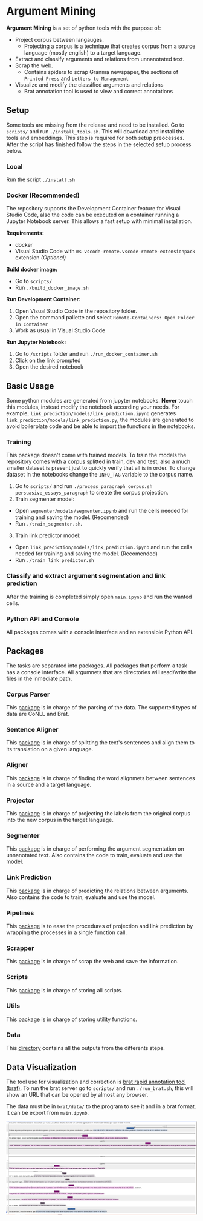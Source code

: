 # Argument Mining

**Argument Mining** is a set of python tools with the purpose of:

- Project corpus between langauges.
  - Projecting a corpus is a technique that creates corpus from a source language (mostly english) to a target language.
- Extract and classify arguments and relations from unnanotated text.
- Scrap the web.
  - Contains spiders to scrap Granma newspaper, the sections of `Printed Press` and `Letters to Management`
- Visualize and modify the classified arguments and relations
  - Brat annotation tool is used to view and correct annotations

## Setup

Some tools are missing from the release and need to be installed. Go to `scripts/` and run `./install_tools.sh`. This will download and install the tools and embeddings. This step is required for both setup preocesses. After the script has finished follow the steps in the selected setup process below.

### Local

Run the script `./install.sh`

### Docker (Recommended)

The repository supports the Development Container feature for Visual Studio Code, also the code can be executed on a container running a Jupyter Notebook server. This allows a fast setup with minimal installation.

**Requirements:**

- docker
- Visual Studio Code with `ms-vscode-remote.vscode-remote-extensionpack` extension _(Optional)_

**Build docker image:**

- Go to `scripts/`
- Run `./build_docker_image.sh`

**Run Development Container:**

1. Open Visual Studio Code in the repository folder.
2. Open the command pallette and select `Remote-Containers: Open Folder in Container`
3. Work as usual in Visual Studio Code

**Run Jupyter Notebook:**

1. Go to `/scripts` folder and run `./run_docker_container.sh`
2. Click on the link prompted
3. Open the desired notebook

## Basic Usage

Some python modules are generated from jupyter notebooks. **Never** touch this modules, instead modify the notebook according your needs. For example, `link_prediction/models/link_prediction.ipynb` generates `link_prediction/models/link_prediction.py`, the modules are generated to avoid boilerplate code and be able to import the functions in the notebooks.

### Training

This package doesn't come with trained models. To train the models the repository comes with a [corpus](https://tudatalib.ulb.tu-darmstadt.de/handle/tudatalib/2422) splitted in train, dev and test, also a much smaller dataset is present just to quickly verify that all is in order. To change dataset in the notebooks change the `INFO_TAG` variable to the corpus name.

1. Go to `scripts/` and run `./process_paragraph_corpus.sh persuasive_essays_paragraph` to create the corpus projection.
2. Train segmenter model:
  - Open `segmenter/models/segmenter.ipynb` and run the cells needed for training and saving the model. (Recomended)
  - Run `./train_segmenter.sh`.
3. Train link predictor model:
  - Open `link_prediction/models/link_prediction.ipynb` and run the cells needed for training and saving the model. (Recomended)
  - Run `./train_link_predictor.sh`

### Classify and extract argument segmentation and link prediction

After the training is completed simply open `main.ipynb` and run the wanted cells.

### Python API and Console

All packages comes with a console interface and an extensible Python API.

## Packages

The tasks are separated into packages. All packages that perform a task has a console interface. All argumnets that are directories will read/write the files in the inmediate path.

### Corpus Parser

This [package](corpus_parser/README.md) is in charge of the parsing of the data. The supported types of data are CoNLL and Brat.

### Sentence Aligner

This [package](sentence_aligner/README.md) is in charge of splitting the text's sentences and align them to its translation on a given language.

### Aligner

This [package](aligner/README.md) is in charge of finding the word alignmets between sentences in a source and a target language.

### Projector

This [package](projector/README.md) is in charge of projecting the labels from the original corpus into the new corpus in the target language.

### Segmenter

This [package](segmenter/README.md) is in charge of performing the argument segmentation on unnanotated text. Also contains the code to train, evaluate and use the model.

### Link Prediction

This [package](link_prediction/README.md) is in charge of predicting the relations between arguments. Also contains the code to train, evaluate and use the model.

### Pipelines

This [package](pipelines/README.md) is to ease the procedures of projection and link prediction by wrapping the processes in a single function call.

### Scrapper

This [package](scrapper/README.md) is in charge of scrap the web and save the information.

### Scripts

This [package](scripts/README.md) is in charge of storing all scripts.

### Utils

This [package](utils/README.md) is in charge of storing utility functions.

### Data

This [directory](data/README.md) contains all the outputs from the differents steps.

## Data Visualization

The tool use for visualization and correction is [brat rapid annotation tool (brat)](https://github.com/nlplab/brat). To run the brat server go to `scripts/` and run `./run_brat.sh`, this will show an URL that can be opened by almost any browser.

The data must be in `brat/data/` to the program to see it and in a brat format. It can be export from `main.ipynb`.

![Brat Visualization Tool](doc/images/brat_screenshot.png)